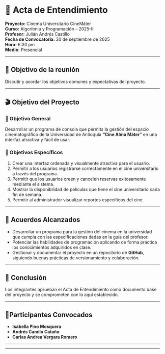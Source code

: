 # 📑 Acta de Entendimiento  

**Proyecto:** Cinema Universitario CineMáter  
**Curso:** Algoritmia y Programación – 2025-II  
**Profesor:** Julián Andrés Castillo  
**Fecha de Convocatoria:** 30 de septiembre de 2025  
**Hora:** 6:30 pm  
**Medio:** Presencial  

---

## 🎯 Objetivo de la reunión  
Discutir y acordar los objetivos comunes y expectativas del proyecto.  

---

## 🎬 Objetivo del Proyecto  

### 🎯 Objetivo General  
Desarrollar un programa de consola que permita la gestión del espacio cinematográfico de la Universidad de Antioquia **“Cine Alma Máter”** en una interfaz atractiva y fácil de usar.  

### 🎯 Objetivos Específicos  
1. Crear una interfaz ordenada y visualmente atractiva para el usuario.  
2. Permitir a los usuarios registrarse correctamente en el cine universitario a través del programa.  
3. Permitir que los usuarios creen y cancelen reservas exitosamente mediante el sistema.  
4. Mostrar la disponibilidad de películas que tiene el cine universitario cada fin de semana.  
5. Permitir al administrador visualizar reportes específicos del cine.  

---

## 🤝 Acuerdos Alcanzados  
- Desarrollar un programa para la gestión del cinema en la universidad que cumpla con las especificaciones dadas en la guía del profesor.  
- Potenciar las habilidades de programación aplicando de forma práctica los conocimientos adquiridos en clase.  
- Gestionar y documentar el proyecto en un repositorio de **GitHub**, siguiendo buenas prácticas de versionamiento y colaboración.  

---

## 📝 Conclusión  
Los integrantes aprueban el Acta de Entendimiento como documento base del proyecto y se comprometen con lo aquí establecido.  

---

## 👥Participantes Convocados  
- **Isabella Pino Mosquera**  
- **Andrés Camilo Cataño**  
- **Carlas Andrea Vergara Romero**  


---
---
